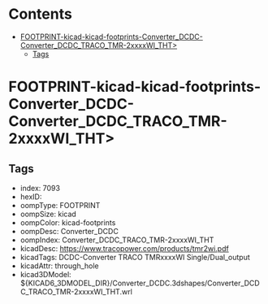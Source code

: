 



Contents
========

* [FOOTPRINT-kicad-kicad-footprints-Converter_DCDC-Converter_DCDC_TRACO_TMR-2xxxxWI_THT>](#footprint-kicad-kicad-footprints-converter_dcdc-converter_dcdc_traco_tmr-2xxxxwi_tht)
	* [Tags](#tags)

# FOOTPRINT-kicad-kicad-footprints-Converter_DCDC-Converter_DCDC_TRACO_TMR-2xxxxWI_THT>

## Tags

- index: 7093
- hexID: 
- oompType: FOOTPRINT
- oompSize: kicad
- oompColor: kicad-footprints
- oompDesc: Converter_DCDC
- oompIndex: Converter_DCDC_TRACO_TMR-2xxxxWI_THT
- kicadDesc: https://www.tracopower.com/products/tmr2wi.pdf
- kicadTags: DCDC-Converter TRACO TMRxxxxWI Single/Dual_output
- kicadAttr: through_hole
- kicad3DModel: ${KICAD6_3DMODEL_DIR}/Converter_DCDC.3dshapes/Converter_DCDC_TRACO_TMR-2xxxxWI_THT.wrl
